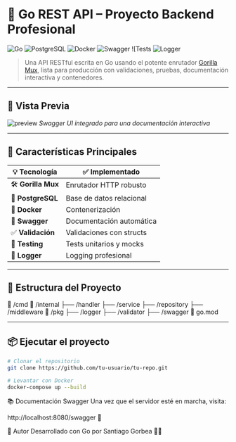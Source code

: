 # 🐹 Go REST API – Proyecto Backend Profesional

![Go](https://img.shields.io/badge/Go-1.21-blue?logo=go)
![PostgreSQL](https://img.shields.io/badge/PostgreSQL-15-blue?logo=postgresql)
![Docker](https://img.shields.io/badge/Docker-ready-blue?logo=docker)
![Swagger](https://img.shields.io/badge/Swagger-UI-green?logo=swagger)
![Tests[](✔️](https://img.shields.io/badge/Swagger-UI-green?logo=swagger))
![Logger]([✔️](https://img.shields.io/badge/Swagger-UI-green?logo=swagger))

> Una API RESTful escrita en Go usando el potente enrutador [Gorilla Mux](https://github.com/gorilla/mux), lista para producción con validaciones, pruebas, documentación interactiva y contenedores.

---

## 📸 Vista Previa

![preview](https://user-images.githubusercontent.com/your-image-path/swagger-ui-preview.png)
*Swagger UI integrado para una documentación interactiva*

---

## 🚀 Características Principales

| 💡 Tecnología       | ✅ Implementado          |
|---------------------|--------------------------|
| 🛠 **Gorilla Mux**   | Enrutador HTTP robusto   |
| 🐘 **PostgreSQL**    | Base de datos relacional |
| 🐳 **Docker**        | Contenerización          |
| 📜 **Swagger**       | Documentación automática |
| ✅ **Validación**     | Validaciones con structs |
| 🧪 **Testing**        | Tests unitarios y mocks  |
| 📝 **Logger**         | Logging profesional  |

---

## 🧰 Estructura del Proyecto

📁 /cmd
📁 /internal
├── /handler
├── /service
├── /repository
├── /middleware
📁 /pkg
├── /logger
├── /validator
├── /swagger
📄 go.mod


---

## 📦 Ejecutar el proyecto

```bash
# Clonar el repositorio
git clone https://github.com/tu-usuario/tu-repo.git

# Levantar con Docker
docker-compose up --build
```

📚 Documentación Swagger
Una vez que el servidor esté en marcha, visita:

http://localhost:8080/swagger 🧭

🧪 Autor
Desarrollado con Go por Santiago Gorbea 👨‍💻
